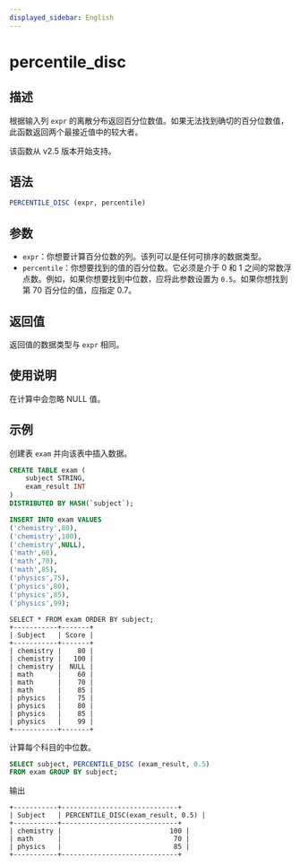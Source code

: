 ```yaml
---
displayed_sidebar: English
---
```


# percentile_disc

## 描述

根据输入列 `expr` 的离散分布返回百分位数值。如果无法找到确切的百分位数值，此函数返回两个最接近值中的较大者。

该函数从 v2.5 版本开始支持。

## 语法

```SQL
PERCENTILE_DISC (expr, percentile) 
```

## 参数

- `expr`：你想要计算百分位数的列。该列可以是任何可排序的数据类型。
- `percentile`：你想要找到的值的百分位数。它必须是介于 0 和 1 之间的常数浮点数。例如，如果你想要找到中位数，应将此参数设置为 `0.5`。如果你想找到第 70 百分位的值，应指定 0.7。

## 返回值

返回值的数据类型与 `expr` 相同。

## 使用说明

在计算中会忽略 NULL 值。

## 示例

创建表 `exam` 并向该表中插入数据。

```sql
CREATE TABLE exam (
    subject STRING,
    exam_result INT
) 
DISTRIBUTED BY HASH(`subject`);

INSERT INTO exam VALUES
('chemistry',80),
('chemistry',100),
('chemistry',NULL),
('math',60),
('math',70),
('math',85),
('physics',75),
('physics',80),
('physics',85),
('physics',99);
```

```Plain
SELECT * FROM exam ORDER BY subject;
+-----------+-------+
| Subject   | Score |
+-----------+-------+
| chemistry |    80 |
| chemistry |   100 |
| chemistry |  NULL |
| math      |    60 |
| math      |    70 |
| math      |    85 |
| physics   |    75 |
| physics   |    80 |
| physics   |    85 |
| physics   |    99 |
+-----------+-------+
```

计算每个科目的中位数。

```SQL
SELECT subject, PERCENTILE_DISC (exam_result, 0.5)
FROM exam GROUP BY subject;
```

输出

```Plain
+-----------+-----------------------------+
| Subject   | PERCENTILE_DISC(exam_result, 0.5) |
+-----------+-----------------------------+
| chemistry |                           100 |
| math      |                            70 |
| physics   |                            85 |
+-----------+-----------------------------+
```